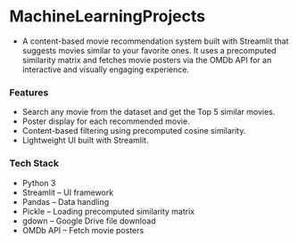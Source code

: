 # MachineLearningProjects
- A content-based movie recommendation system built with Streamlit that suggests movies similar to your favorite ones. It uses a precomputed similarity matrix and fetches movie posters via the OMDb API for an interactive and visually engaging experience.

### Features
- Search any movie from the dataset and get the Top 5 similar movies.
- Poster display for each recommended movie.
- Content-based filtering using precomputed cosine similarity.
- Lightweight UI built with Streamlit.

### Tech Stack
- Python 3
- Streamlit – UI framework
- Pandas – Data handling
- Pickle – Loading precomputed similarity matrix
- gdown – Google Drive file download
- OMDb API – Fetch movie posters

